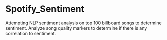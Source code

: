 # Spotify_Sentiment
Attempting NLP sentiment analysis on top 100 billboard songs to determine sentiment. Analyze song quality markers to determine if there is any correlation to sentiment.
